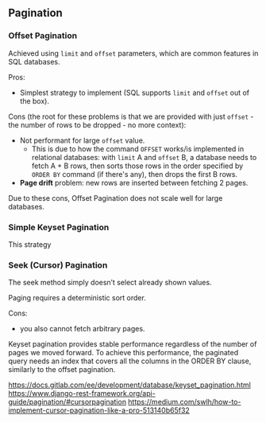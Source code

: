 ## Pagination

### Offset Pagination

Achieved using `limit` and `offset` parameters, which are common features in SQL databases.

Pros:
- Simplest strategy to implement (SQL supports `limit` and `offset` out of the box).

Cons (the root for these problems is that we are provided with just `offset` - the number of rows to be dropped - no more context):
- Not performant for large `offset` value.
    - This is due to how the command `OFFSET` works/is implemented in relational databases: with `limit` A and  `offset` B, a database needs to fetch A + B rows, then sorts those rows in the order specified by `ORDER BY` command (if there's any), then drops the first B rows.
- **Page drift** problem: new rows are inserted between fetching 2 pages.

Due to these cons, Offset Pagination does not scale well for large databases.

### Simple Keyset Pagination

This strategy 

### Seek (Cursor) Pagination

The seek method simply doesn’t select already shown values.

Paging requires a deterministic sort order.

Cons:
- you also cannot fetch arbitrary pages.

Keyset pagination provides stable performance regardless of the number of pages we moved forward. To achieve this performance, the paginated query needs an index that covers all the columns in the ORDER BY clause, similarly to the offset pagination.

https://docs.gitlab.com/ee/development/database/keyset_pagination.html
https://www.django-rest-framework.org/api-guide/pagination/#cursorpagination
https://medium.com/swlh/how-to-implement-cursor-pagination-like-a-pro-513140b65f32


